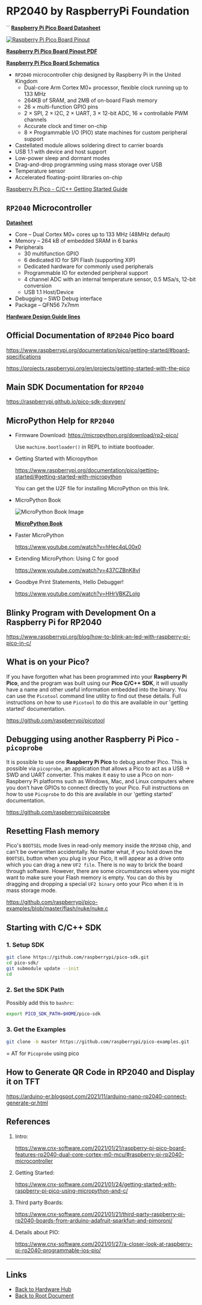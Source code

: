# RP2040 by RaspberryPi Foundation
``
**[Raspberry Pi Pico Board Datasheet](./RP2040/pico-datasheet.pdf)**

[![Raspberry Pi Pico Board Pinout](./RP2040/Pico-R3-A4-Pinout.png)](./RP2040/Pico-R3-A4-Pinout.png)

**[Raspberry Pi Pico Board Pinout PDF](./RP2040/Pico-R3-A4-Pinout.pdf)**

**[Raspberry Pi Pico Board Schematics](./RP2040/RPI-PICO-R3-PUBLIC-SCHEMATIC.pdf)**

- `RP2040` microcontroller chip designed by Raspberry Pi in the United Kingdom
  - Dual-core Arm Cortex M0+ processor, flexible clock running up to 133 MHz
  - 264KB of SRAM, and 2MB of on-board Flash memory
  - 26 × multi-function GPIO pins
  - 2 × SPI, 2 × I2C, 2 × UART, 3 × 12-bit ADC, 16 × controllable PWM channels
  - Accurate clock and timer on-chip
  - 8 × Programmable I/O (PIO) state machines for custom peripheral support
- Castellated module allows soldering direct to carrier boards
- USB 1.1 with device and host support
- Low-power sleep and dormant modes
- Drag-and-drop programming using mass storage over USB
- Temperature sensor
- Accelerated floating-point libraries on-chip

[Raspberry Pi Pico - C/C++ Getting Started Guide](./RP2040/getting-started-with-pico.pdf)

## `RP2040` Microcontroller

**[Datasheet](./RP2040/rp2040-datasheet.pdf)**

- Core – Dual Cortex M0+ cores up to 133 MHz (48MHz default)
- Memory – 264 kB of embedded SRAM in 6 banks
- Peripherals
  - 30 multifunction GPIO
  - 6 dedicated IO for SPI Flash (supporting XIP)
  - Dedicated hardware for commonly used peripherals
  - Programmable IO for extended peripheral support
  - 4 channel ADC with an internal temperature sensor, 0.5 MSa/s, 12-bit conversion
  - USB 1.1 Host/Device
- Debugging – SWD Debug interface
- Package – QFN56 7x7mm

**[Hardware Design Guide lines](./RP2040/hardware-design-with-rp2040.pdf)**

## Official Documentation of `RP2040` Pico board

<https://www.raspberrypi.org/documentation/pico/getting-started/#board-specifications>

<https://projects.raspberrypi.org/en/projects/getting-started-with-the-pico>

## Main SDK Documentation for `RP2040`

<https://raspberrypi.github.io/pico-sdk-doxygen/>

## MicroPython Help for `RP2040`

- Firmware Download: <https://micropython.org/download/rp2-pico/>

    Use `machine.bootloader()` in REPL to initiate bootloader.

- Getting Started with Micropython

    <https://www.raspberrypi.org/documentation/pico/getting-started/#getting-started-with-micropython>

    You can get the U2F file for installing MicroPython on this link.

- MicroPython Book

    ![MicroPython Book Image](./RP2040/micropython-RPi-pico.jpg)

    **[MicroPython Book](./RP2040/RPi_PiPico_Digital_v10.pdf)**

- Faster MicroPython

    <https://www.youtube.com/watch?v=hHec4qL00x0>

- Extending MicroPython: Using C for good

    <https://www.youtube.com/watch?v=437CZBnK8vI>

- Goodbye Print Statements, Hello Debugger!

    <https://www.youtube.com/watch?v=HHrVBKZLolg>

## Blinky Program with Development On a Raspberry Pi for RP2040

<https://www.raspberrypi.org/blog/how-to-blink-an-led-with-raspberry-pi-pico-in-c/>

## What is on your Pico?

If you have forgotten what has been programmed into your **Raspberry Pi Pico**, and the program was built using our **Pico C/C++ SDK**, it will usually have a name and other useful information embedded into the binary. You can use the `Picotool` command line utility to find out these details. Full instructions on how to use `Picotool` to do this are available in our 'getting started' documentation.

<https://github.com/raspberrypi/picotool>

## Debugging using another Raspberry Pi Pico - `picoprobe`

It is possible to use one **Raspberry Pi Pico** to debug another Pico. This is possible via `picoprobe`, an application that allows a Pico to act as a USB → SWD and UART converter. This makes it easy to use a Pico on non-Raspberry Pi platforms such as Windows, Mac, and Linux computers where you don’t have GPIOs to connect directly to your Pico. Full instructions on how to use `Picoprobe` to do this are available in our 'getting started' documentation.

<https://github.com/raspberrypi/picoprobe>

## Resetting Flash memory

Pico's `BOOTSEL` mode lives in read-only memory inside the `RP2040` chip, and can't be overwritten accidentally. No matter what, if you hold down the `BOOTSEL` button when you plug in your Pico, it will appear as a drive onto which you can drag a new `UF2 file`. There is no way to brick the board through software. However, there are some circumstances where you might want to make sure your Flash memory is empty. You can do this by dragging and dropping a special `UF2 binary` onto your Pico when it is in mass storage mode.

<https://github.com/raspberrypi/pico-examples/blob/master/flash/nuke/nuke.c>

## Starting with C/C++ SDK

### 1. Setup SDK

```sh
git clone https://github.com/raspberrypi/pico-sdk.git
cd pico-sdk/
git submodule update --init
cd
```

### 2. Set the SDK Path

Possibly add this to `bashrc`:

```bash
export PICO_SDK_PATH=$HOME/pico-sdk
```

### 3. Get the Examples

```sh
git clone -b master https://github.com/raspberrypi/pico-examples.git
```
= AT for `Picoprobe` using pico

## How to Generate QR Code in RP2040 and Display it on TFT

https://arduino-er.blogspot.com/2021/11/arduino-nano-rp2040-connect-generate-qr.html

## References

1. Intro:

   <https://www.cnx-software.com/2021/01/21/raspberry-pi-pico-board-features-rp2040-dual-core-cortex-m0-mcu/#raspberry-pi-rp2040-microcontroller>

2. Getting Started:

   <https://www.cnx-software.com/2021/01/24/getting-started-with-raspberry-pi-pico-using-micropython-and-c/>

3. Third party Boards:

   <https://www.cnx-software.com/2021/01/21/third-party-raspberry-pi-rp2040-boards-from-arduino-adafruit-sparkfun-and-pimoroni/>

4. Details about PIO:

   <https://www.cnx-software.com/2021/01/27/a-closer-look-at-raspberry-pi-rp2040-programmable-ios-pio/>

----
<!-- Footer Begins Here -->
## Links

- [Back to Hardware Hub](./README.md)
- [Back to Root Document](../README.md)
